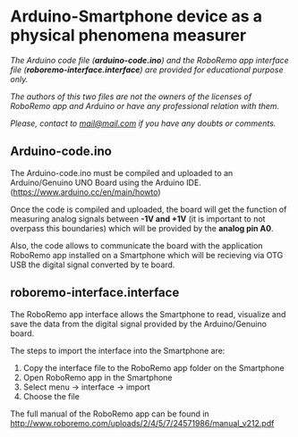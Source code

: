 # Arduino-Smartphone device as a physical phenomena measurer


*The Arduino code file (**arduino-code.ino**) and the RoboRemo app interface file (**roboremo-interface.interface**) are provided 
for educational purpose only.* 


*The authors of this two files are not the owners of the licenses of RoboRemo app and Arduino or have any professional relation 
with them.*


*Please, contact to mail@mail.com if you have any doubts or comments.*

## Arduino-code.ino

The Arduino-code.ino must be compiled and uploaded to an Arduino/Genuino UNO Board using the Arduino IDE.
(https://www.arduino.cc/en/main/howto)

Once the code is compiled and uploaded, the board will get the function of measuring analog signals between
**-1V and +1V** (it is important to not overpass this boundaries) which will be provided by the **analog pin A0**. 

Also, the code allows to communicate the board with the application RoboRemo app installed on a Smartphone
which will be recieving via OTG USB the digital signal converted by te board.


## roboremo-interface.interface

The RoboRemo app interface allows the Smartphone to read, visualize and save the data from the digital signal provided by the
Arduino/Genuino board.  

The steps to import the interface into the Smartphone are:
1. Copy the interface file to the RoboRemo app folder on the Smartphone
2. Open RoboRemo app in the Smartphone
3. Select menu -> interface -> import
4. Choose the file


The full manual of the RoboRemo app can be found in http://www.roboremo.com/uploads/2/4/5/7/24571986/manual_v212.pdf
